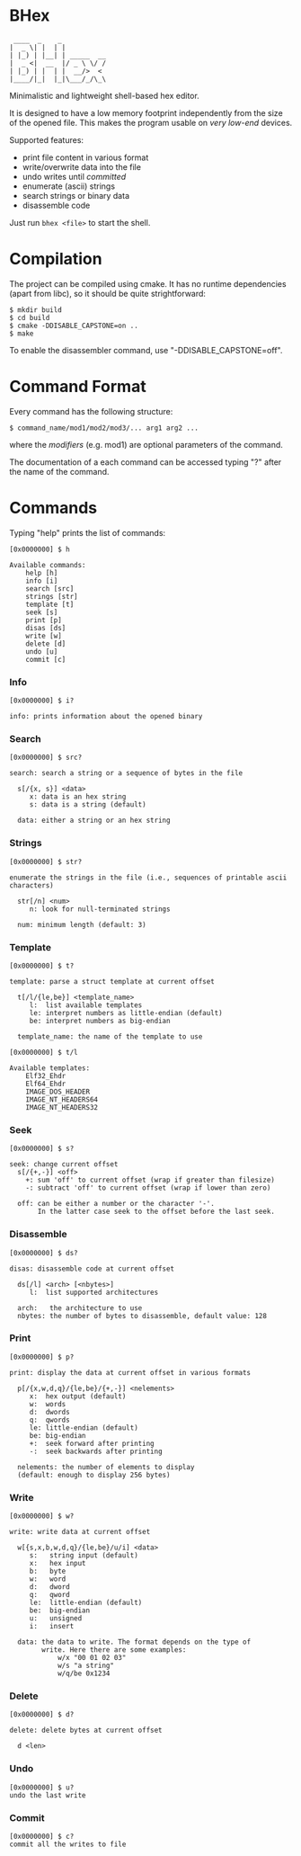 # BHex

```
 ____  _    _
|  _ \| |  | |
| |_) | |__| | _____  __
|  _ <|  __  |/ _ \ \/ /
| |_) | |  | |  __/>  <
|____/|_|  |_|\___/_/\_\

```

Minimalistic and lightweight shell-based hex editor.

It is designed to have a low memory footprint independently from the size of the opened file. This makes the program usable on *very low-end* devices.

Supported features:
- print file content in various format
- write/overwrite data into the file
- undo writes until _committed_
- enumerate (ascii) strings
- search strings or binary data
- disassemble code

Just run `bhex <file>` to start the shell.

# Compilation

The project can be compiled using cmake. It has no runtime dependencies (apart from libc), so it should be quite strightforward:

```
$ mkdir build
$ cd build
$ cmake -DDISABLE_CAPSTONE=on ..
$ make
```

To enable the disassembler command, use "-DDISABLE_CAPSTONE=off".

# Command Format

Every command has the following structure:
```
$ command_name/mod1/mod2/mod3/... arg1 arg2 ...
```

where the _modifiers_ (e.g. mod1) are optional parameters of the command.

The documentation of a each command can be accessed typing "?" after the name of the command.

# Commands

Typing "help" prints the list of commands:

```
[0x0000000] $ h

Available commands:
    help [h]
    info [i]
    search [src]
    strings [str]
    template [t]
    seek [s]
    print [p]
    disas [ds]
    write [w]
    delete [d]
    undo [u]
    commit [c]
```

### Info

```
[0x0000000] $ i?

info: prints information about the opened binary
```

### Search

```
[0x0000000] $ src?

search: search a string or a sequence of bytes in the file

  s[/{x, s}] <data>
     x: data is an hex string
     s: data is a string (default)

  data: either a string or an hex string
```

### Strings

```
[0x0000000] $ str?

enumerate the strings in the file (i.e., sequences of printable ascii characters)

  str[/n] <num>
     n: look for null-terminated strings

  num: minimum length (default: 3)
```

### Template

```
[0x0000000] $ t?

template: parse a struct template at current offset

  t[/l/{le,be}] <template_name>
     l:  list available templates
     le: interpret numbers as little-endian (default)
     be: interpret numbers as big-endian

  template_name: the name of the template to use

[0x0000000] $ t/l

Available templates:
    Elf32_Ehdr
    Elf64_Ehdr
    IMAGE_DOS_HEADER
    IMAGE_NT_HEADERS64
    IMAGE_NT_HEADERS32
```

### Seek

```
[0x0000000] $ s?

seek: change current offset
  s[/{+,-}] <off>
    +: sum 'off' to current offset (wrap if greater than filesize)
    -: subtract 'off' to current offset (wrap if lower than zero)

  off: can be either a number or the character '-'.
       In the latter case seek to the offset before the last seek.
```

### Disassemble

```
[0x0000000] $ ds?

disas: disassemble code at current offset

  ds[/l] <arch> [<nbytes>]
     l:  list supported architectures

  arch:   the architecture to use
  nbytes: the number of bytes to disassemble, default value: 128
```

### Print

```
[0x0000000] $ p?

print: display the data at current offset in various formats

  p[/{x,w,d,q}/{le,be}/{+,-}] <nelements>
     x:  hex output (default)
     w:  words
     d:  dwords
     q:  qwords
     le: little-endian (default)
     be: big-endian
     +:  seek forward after printing
     -:  seek backwards after printing

  nelements: the number of elements to display
  (default: enough to display 256 bytes)
```

### Write

```
[0x0000000] $ w?

write: write data at current offset

  w[{s,x,b,w,d,q}/{le,be}/u/i] <data>
     s:   string input (default)
     x:   hex input
     b:   byte
     w:   word
     d:   dword
     q:   qword
     le:  little-endian (default)
     be:  big-endian
     u:   unsigned
     i:   insert

  data: the data to write. The format depends on the type of 
        write. Here there are some examples:
            w/x "00 01 02 03"
            w/s "a string"
            w/q/be 0x1234
```

### Delete

```
[0x0000000] $ d?

delete: delete bytes at current offset

  d <len>
```

### Undo

```
[0x0000000] $ u?
undo the last write
```

### Commit

```
[0x0000000] $ c?
commit all the writes to file
```
